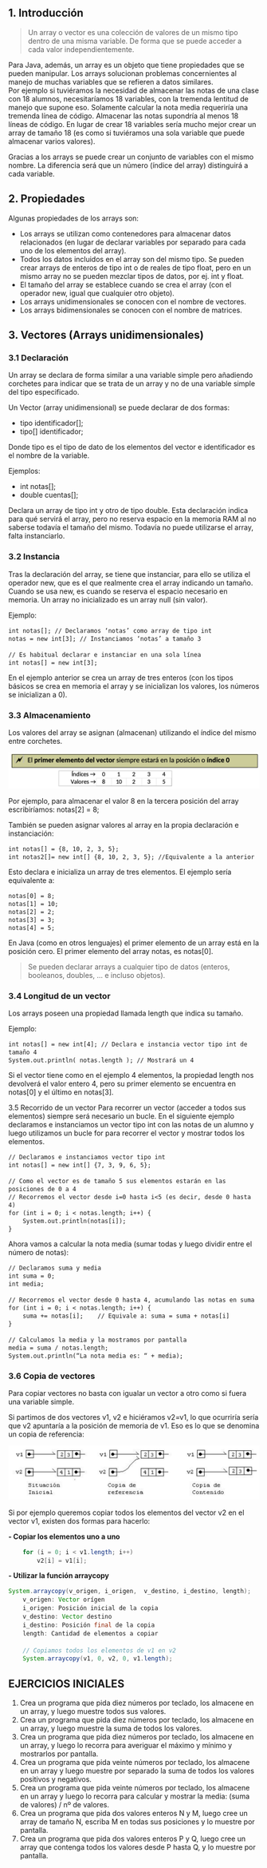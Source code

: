 ## 1. Introducción
> Un array o vector es una colección de valores de un mismo tipo dentro de una misma variable. De forma que se puede acceder a cada valor independientemente. 

Para Java, además, un array es un objeto que tiene propiedades que se pueden manipular.
Los arrays solucionan problemas concernientes al manejo de muchas variables que se refieren a datos similares.  
Por ejemplo si tuviéramos la necesidad de almacenar las notas de una clase con 18 alumnos, necesitaríamos 18 variables, con la tremenda lentitud de manejo que supone eso. Solamente calcular la nota media requeriría una tremenda línea de código. Almacenar las notas supondría al menos 18 líneas de código.
En lugar de crear 18 variables sería mucho mejor crear un array de tamaño 18 (es como si tuviéramos una sola variable que puede almacenar varios valores).

Gracias a los arrays se puede crear un conjunto de variables con el mismo nombre. La diferencia será que un número (índice del array) distinguirá a cada variable.


## 2. Propiedades
Algunas propiedades de los arrays son:
- Los arrays se utilizan como contenedores para almacenar datos relacionados (en lugar de declarar variables por separado para cada uno de los elementos del array).
- Todos los datos incluidos en el array son del mismo tipo. Se pueden crear arrays de enteros de tipo int o de reales de tipo float, pero en un mismo array no se pueden mezclar tipos de datos, por ej. int y  float.
- El tamaño del array se establece cuando se crea el array (con el operador new, igual que cualquier otro objeto).
- Los arrays unidimensionales se conocen con el nombre de vectores.
- Los arrays bidimensionales se conocen con el nombre de matrices.

## 3. Vectores (Arrays unidimensionales)
### 3.1  Declaración
Un array se declara de forma similar a una variable simple pero añadiendo corchetes para indicar que se trata de un array y no de una variable simple del tipo especificado.

Un Vector (array unidimensional) se puede declarar de dos formas:  

- tipo identificador[];  
- tipo[] identificador;

Donde tipo es el tipo de dato de los elementos del vector e identificador es el nombre de la variable.

Ejemplos:
- int notas[];
- double cuentas[];

Declara un array de tipo int y otro de tipo double. Esta declaración indica para qué servirá el array, pero no reserva espacio en la memoria RAM al no saberse todavía el tamaño del mismo. Todavía no puede utilizarse el array, falta instanciarlo.

### 3.2  Instancia
Tras la declaración del array, se tiene que instanciar, para ello se utiliza el operador new, que es el que realmente crea el array indicando un tamaño. Cuando se usa new, es cuando se reserva el espacio necesario en memoria. Un array no inicializado es un array null (sin valor).

Ejemplo:

    int notas[]; // Declaramos ‘notas’ como array de tipo int
	notas = new int[3]; // Instanciamos ‘notas’ a tamaño 3

	// Es habitual declarar e instanciar en una sola línea  
	int notas[] = new int[3];

En el ejemplo anterior se crea un array de tres enteros (con los tipos básicos se crea en memoria el array y se inicializan los valores, los números se inicializan a 0).

### 3.3  Almacenamiento
Los valores del array se asignan (almacenan) utilizando el índice del mismo entre corchetes. 

![6c06124b2cfa166b62f610233ffa6215.png](_resources/6c06124b2cfa166b62f610233ffa6215.png)



Por ejemplo, para almacenar el valor 8 en la tercera posición del array escribiríamos:
	notas[2] = 8;

También se pueden asignar valores al array en la propia declaración e instanciación:

    int notas[] = {8, 10, 2, 3, 5};
	int notas2[]= new int[] {8, 10, 2, 3, 5}; //Equivalente a la anterior

Esto declara e inicializa un array de tres elementos. El ejemplo sería equivalente a:

	notas[0] = 8;
	notas[1] = 10;
	notas[2] = 2;
	notas[3] = 3;
	notas[4] = 5;

En Java (como en otros lenguajes) el primer elemento de un array está en la posición cero. El primer elemento del array notas, es notas[0].

> Se pueden declarar arrays a cualquier tipo de datos (enteros, booleanos, doubles, ... e incluso objetos).

### 3.4  Longitud de un vector
Los arrays poseen una propiedad llamada length que indica su tamaño.

Ejemplo:

	int notas[] = new int[4]; // Declara e instancia vector tipo int de tamaño 4
	System.out.println( notas.length ); // Mostrará un 4

Si el vector tiene como en el ejemplo 4 elementos, la propiedad length nos devolverá el valor entero 4, pero su primer elemento se encuentra en notas[0] y el último en notas[3].

 3.5  Recorrido de un vector
Para recorrer un vector (acceder a todos sus elementos) siempre será necesario un bucle.
En el siguiente ejemplo declaramos e instanciamos un vector tipo int con las notas de un alumno y luego utilizamos un bucle for para recorrer el vector y mostrar todos los elementos.

	// Declaramos e instanciamos vector tipo int
	int notas[] = new int[] {7, 3, 9, 6, 5};

	// Como el vector es de tamaño 5 sus elementos estarán en las posiciones de 0 a 4
	// Recorremos el vector desde i=0 hasta i<5 (es decir, desde 0 hasta 4)
	for (int i = 0; i < notas.length; i++) {
		System.out.println(notas[i]);
	}

Ahora vamos a calcular la nota media (sumar todas y luego dividir entre el número de notas):

	// Declaramos suma y media
	int suma = 0;
	int media;

	// Recorremos el vector desde 0 hasta 4, acumulando las notas en suma
	for (int i = 0; i < notas.length; i++) {
		suma += notas[i];    // Equivale a: suma = suma + notas[i]
	}
	
	// Calculamos la media y la mostramos por pantalla
	media = suma / notas.length;
	System.out.println(“La nota media es: “ + media);


### 3.6  Copia de vectores
Para copiar vectores no basta con igualar un vector a otro como si fuera una variable simple.

Si partimos de dos vectores v1, v2 e hiciéramos v2=v1, lo que ocurriría sería que v2 apuntaría a la posición de memoria de v1. Eso es lo que se denomina un copia de referencia:

![6424318f44f347fddc8203c16937f0ba.png](_resources/6424318f44f347fddc8203c16937f0ba.png)

Si por ejemplo queremos copiar todos los elementos del vector v2 en el vector v1, existen dos formas para hacerlo:

**- Copiar los elementos uno a uno**
```java
	for (i = 0; i < v1.length; i++)
		v2[i] = v1[i];
```

**- Utilizar la función arraycopy**

```java
System.arraycopy(v_origen, i_origen,  v_destino, i_destino, length);
	v_origen: Vector orígen
	i_origen: Posición inicial de la copia
	v_destino: Vector destino
	i_destino: Posición final de la copia
	length: Cantidad de elementos a copiar

	// Copiamos todos los elementos de v1 en v2
	System.arraycopy(v1, 0, v2, 0, v1.length);
```

## EJERCICIOS INICIALES

1. Crea un programa que pida diez números por teclado, los almacene en un array, y luego muestre todos sus valores.
2. Crea un programa que pida diez números por teclado, los almacene en un array, y luego muestre la suma de todos los valores.
3. Crea un programa que pida diez números por teclado, los almacene en un array, y luego lo recorra para averiguar el máximo y mínimo y mostrarlos por pantalla.
4. Crea un programa que pida veinte números por teclado, los almacene en un array y luego muestre por separado la suma de todos los valores positivos y negativos.
5. Crea un programa que pida veinte números por teclado, los almacene en un array y luego lo recorra para calcular y mostrar la media: (suma de valores) / nº de valores. 
6. Crea un programa que pida dos valores enteros N y M, luego cree un array de tamaño N, escriba M en todas sus posiciones y lo muestre por pantalla.
7. Crea un programa que pida dos valores enteros P y Q, luego cree un array que contenga todos los valores desde P hasta Q, y lo muestre por pantalla.
